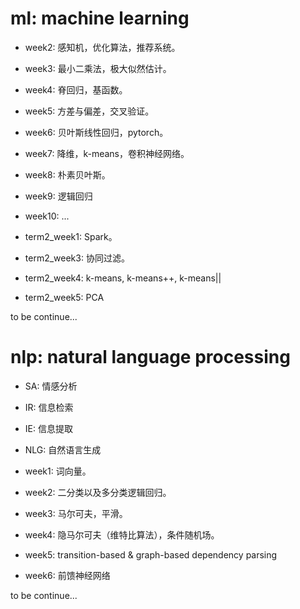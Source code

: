 # ml: machine learning

* week2: 感知机，优化算法，推荐系统。
* week3: 最小二乘法，极大似然估计。
* week4: 脊回归，基函数。
* week5: 方差与偏差，交叉验证。
* week6: 贝叶斯线性回归，pytorch。
* week7: 降维，k-means，卷积神经网络。
* week8: 朴素贝叶斯。
* week9: 逻辑回归
* week10: ...

* term2_week1: Spark。
* term2_week3: 协同过滤。
* term2_week4: k-means, k-means++, k-means||
* term2_week5: PCA

to be continue...

# nlp: natural language processing

* SA: 情感分析
* IR: 信息检索
* IE: 信息提取
* NLG: 自然语言生成

* week1: 词向量。
* week2: 二分类以及多分类逻辑回归。
* week3: 马尔可夫，平滑。
* week4: 隐马尔可夫（维特比算法），条件随机场。
* week5: transition-based & graph-based dependency parsing 
* week6: 前馈神经网络

to be continue...
